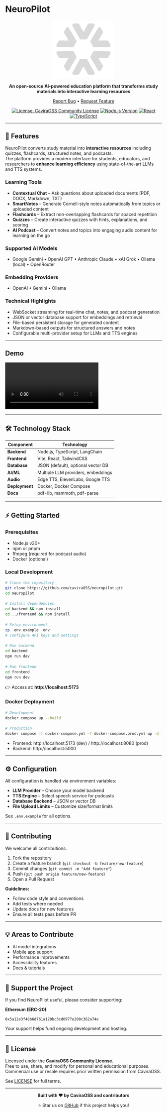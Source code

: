 # NeuroPilot

<div align="center">
  
<img src="assets/logo.png" alt="NeuroPilot Logo" width="200"/>

**An open-source AI-powered education platform that transforms study materials into interactive learning resources**

[Report Bug](https://github.com/caviraOSS/neuropilot/issues) • [Request Feature](https://github.com/caviraOSS/neuropilot/issues)

</div>

<p align="center">
  <a href="LICENSE"><img src="https://img.shields.io/badge/License-CaviraOSS%20Community%20License-blueviolet.svg" alt="License: CaviraOSS Community License"></a>
  <a href="https://nodejs.org/"><img src="https://img.shields.io/badge/node-%3E%3D20.0.0-brightgreen.svg" alt="Node.js Version"></a>
  <a href="https://reactjs.org/"><img src="https://img.shields.io/badge/React-18+-blue.svg" alt="React"></a>
  <a href="https://www.typescriptlang.org/"><img src="https://img.shields.io/badge/TypeScript-5.0+-blue.svg" alt="TypeScript"></a>
</p>

---

## 🚀 Features

NeuroPilot converts study material into **interactive resources** including quizzes, flashcards, structured notes, and podcasts.  
The platform provides a modern interface for students, educators, and researchers to **enhance learning efficiency** using state-of-the-art LLMs and TTS systems.

### Learning Tools

- **Contextual Chat** – Ask questions about uploaded documents (PDF, DOCX, Markdown, TXT)
- **SmartNotes** – Generate Cornell-style notes automatically from topics or uploaded content
- **Flashcards** – Extract non-overlapping flashcards for spaced repetition
- **Quizzes** – Create interactive quizzes with hints, explanations, and scoring
- **AI Podcast** – Convert notes and topics into engaging audio content for learning on the go

### Supported AI Models

- Google Gemini • OpenAI GPT • Anthropic Claude • xAI Grok • Ollama (local) • OpenRouter

### Embedding Providers

- OpenAI • Gemini • Ollama

### Technical Highlights

- WebSocket streaming for real-time chat, notes, and podcast generation
- JSON or vector database support for embeddings and retrieval
- File-based persistent storage for generated content
- Markdown-based outputs for structured answers and notes
- Configurable multi-provider setup for LLMs and TTS engines

---

## Demo

![demo](https://github.com/CaviraOSS/neuropilot/raw/refs/heads/main/.github/demo.mp4)

---

## 🛠️ Technology Stack

| Component      | Technology                         |
| -------------- | ---------------------------------- |
| **Backend**    | Node.js, TypeScript, LangChain     |
| **Frontend**   | Vite, React, TailwindCSS           |
| **Database**   | JSON (default), optional vector DB |
| **AI/ML**      | Multiple LLM providers, embeddings |
| **Audio**      | Edge TTS, ElevenLabs, Google TTS   |
| **Deployment** | Docker, Docker Compose             |
| **Docs**       | pdf-lib, mammoth, pdf-parse        |

---

## ⚡ Getting Started

### Prerequisites

- Node.js v20+
- npm or pnpm
- ffmpeg (required for podcast audio)
- Docker (optional)

### Local Development

```bash
# Clone the repository
git clone https://github.com/caviraOSS/neuropilot.git
cd neuropilot

# Install dependencies
cd backend && npm install
cd ../frontend && npm install

# Setup environment
cp .env.example .env
# configure API keys and settings

# Run backend
cd backend
npm run dev

# Run frontend
cd frontend
npm run dev
```

👉 Access at: **http://localhost:5173**

### Docker Deployment

```bash
# Development
docker compose up --build

# Production
docker compose -f docker-compose.yml -f docker-compose.prod.yml up -d --build
```

- Frontend: http://localhost:5173 (dev) / http://localhost:8080 (prod)
- Backend: http://localhost:5000

---

## ⚙️ Configuration

All configuration is handled via environment variables:

- **LLM Provider** – Choose your model backend
- **TTS Engine** – Select speech service for podcasts
- **Database Backend** – JSON or vector DB
- **File Upload Limits** – Customize size/format limits

See `.env.example` for all options.

---

## 🤝 Contributing

We welcome all contributions.

1. Fork the repository
2. Create a feature branch (`git checkout -b feature/new-feature`)
3. Commit changes (`git commit -m "Add feature"`)
4. Push (`git push origin feature/new-feature`)
5. Open a Pull Request

**Guidelines:**

- Follow code style and conventions
- Add tests where needed
- Update docs for new features
- Ensure all tests pass before PR

---

## 💡 Areas to Contribute

- AI model integrations
- Mobile app support
- Performance improvements
- Accessibility features
- Docs & tutorials

---

## 💖 Support the Project

If you find NeuroPilot useful, please consider supporting:

**Ethereum (ERC-20)**:

```
0x5a12e3f48b6d761a120bc3cd0977e208c362a74e
```

Your support helps fund ongoing development and hosting.

---

## 📜 License

Licensed under the **CaviraOSS Community License**.  
Free to use, share, and modify for personal and educational purposes.  
Commercial use or resale requires prior written permission from CaviraOSS.  

See [LICENSE](LICENSE.md) for full terms.

---

<div align="center">

**Built with ❤️ by CaviraOSS and contributors**

⭐ Star us on [GitHub](https://github.com/CaviraOSS/neuropilot) if this project helps you!

</div>
